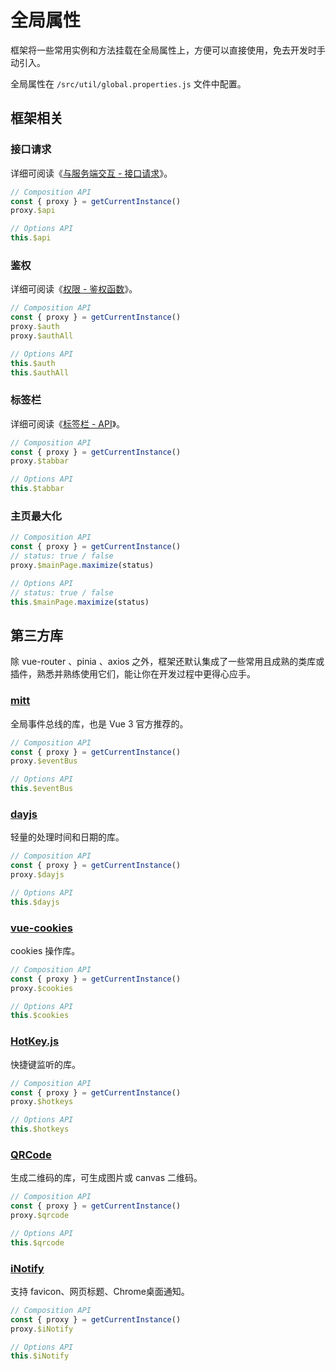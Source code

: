 # 全局属性

框架将一些常用实例和方法挂载在全局属性上，方便可以直接使用，免去开发时手动引入。

全局属性在 `/src/util/global.properties.js` 文件中配置。

## 框架相关

<!-- TODO 等 vitepress 更新后，使用 code group 代替 -->

### 接口请求

详细可阅读《[与服务端交互 - 接口请求](axios#接口请求)》。

```js
// Composition API
const { proxy } = getCurrentInstance()
proxy.$api
```

```js
// Options API
this.$api
```

### 鉴权

详细可阅读《[权限 - 鉴权函数](permission#鉴权函数)》。

```js
// Composition API
const { proxy } = getCurrentInstance()
proxy.$auth
proxy.$authAll
```

```js
// Options API
this.$auth
this.$authAll
```

### 标签栏 <sup class="pro-badge" />

详细可阅读《[标签栏 - API](tabbar#api)》。

```js
// Composition API
const { proxy } = getCurrentInstance()
proxy.$tabbar
```

```js
// Options API
this.$tabbar
```

### 主页最大化 <sup class="pro-badge" />

```js
// Composition API
const { proxy } = getCurrentInstance()
// status: true / false
proxy.$mainPage.maximize(status)
```

```js
// Options API
// status: true / false
this.$mainPage.maximize(status)
```

## 第三方库

除 vue-router 、pinia 、axios 之外，框架还默认集成了一些常用且成熟的类库或插件，熟悉并熟练使用它们，能让你在开发过程中更得心应手。

### [mitt](https://github.com/developit/mitt)

全局事件总线的库，也是 Vue 3 官方推荐的。

```js
// Composition API
const { proxy } = getCurrentInstance()
proxy.$eventBus
```

```js
// Options API
this.$eventBus
```

### [dayjs](https://day.js.org/zh-CN/)

轻量的处理时间和日期的库。

```js
// Composition API
const { proxy } = getCurrentInstance()
proxy.$dayjs
```

```js
// Options API
this.$dayjs
```

### [vue-cookies](https://github.com/cmp-cc/vue-cookies)

cookies 操作库。

```js
// Composition API
const { proxy } = getCurrentInstance()
proxy.$cookies
```

```js
// Options API
this.$cookies
```

### [HotKey.js](https://wangchujiang.com/hotkeys/)

快捷键监听的库。

```js
// Composition API
const { proxy } = getCurrentInstance()
proxy.$hotkeys
```

```js
// Options API
this.$hotkeys
```

### [QRCode](https://github.com/soldair/node-qrcode) <sup class="pro-badge" />

生成二维码的库，可生成图片或 canvas 二维码。

```js
// Composition API
const { proxy } = getCurrentInstance()
proxy.$qrcode
```

```js
// Options API
this.$qrcode
```

### [iNotify](https://github.com/jaywcjlove/iNotify) <sup class="pro-badge" />

支持 favicon、网页标题、Chrome桌面通知。

```js
// Composition API
const { proxy } = getCurrentInstance()
proxy.$iNotify
```

```js
// Options API
this.$iNotify
```